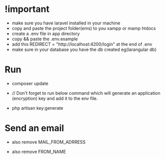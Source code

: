 # !important

- make sure you have laravel installed in your machine
- copy and paste the project folder(ems) to you xampp or mamp htdocs
- create a .env file in app directory
- copy && paste the .env.example
- add this REDIRECT = "http://localhost:4200/login" at the end of .env
- make sure in your database you have the db created eg(larangular db)

# Run

- composer update

- // Don't forget to run below command which will generate an application (encryption) key and add it to the env file.

- php artisan key:generate 

# Send an email

- also remove MAIL_FROM_ADRRESS

- also remove FROM_NAME
